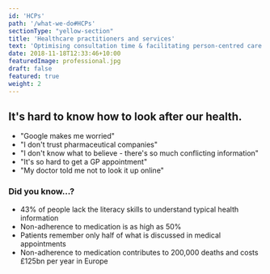 ```yaml
---
id: 'HCPs'
path: '/what-we-do#HCPs'
sectionType: "yellow-section"
title: 'Healthcare practitioners and services'
text: 'Optimising consultation time & facilitating person-centred care'
date: 2018-11-18T12:33:46+10:00
featuredImage: professional.jpg
draft: false
featured: true
weight: 2
---
```


## It's hard to know how to look after our health.

- "Google makes me worried"
- "I don't trust pharmaceutical companies"
- "I don't know what to believe - there's so much conflicting information"
- "It's so hard to get a GP appointment"
- "My doctor told me not to look it up online"

### Did you know...?

- 43% of people lack the literacy skills to understand typical health information
- Non-adherence to medication is as high as 50%
- Patients remember only half of what is discussed in medical appointments
- Non-adherence to medication contributes to 200,000 deaths and costs £125bn per year in Europe
